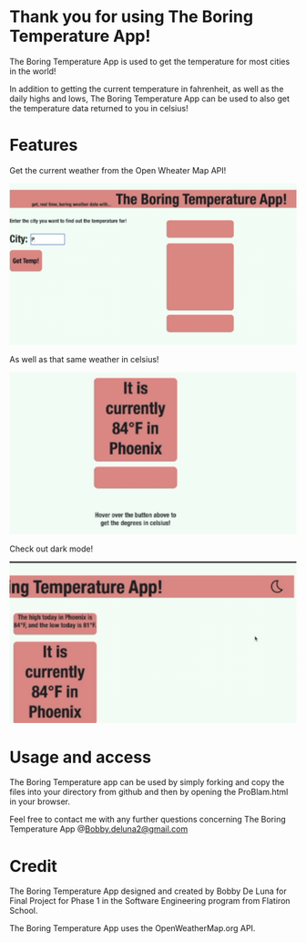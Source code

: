 # Thank you for using The Boring Temperature App!

The Boring Temperature App is used to get the temperature for most cities in the world! 

In addition to getting the current temperature in fahrenheit, as well as the daily highs and lows, The Boring Temperature App can be used to also get the temperature data returned to you in celsius!

# Features

Get the current weather from the Open Wheater Map API!

![](temp.gif)

As well as that same weather in celsius!

![](cel-mode.gif)

Check out dark mode!

![](night-mode.gif)


# Usage and access

The Boring Temperature app can be used by simply forking and copy the files into your directory from github and then by opening the ProBlam.html in your browser. 

Feel free to contact me with any further questions concerning The Boring Temperature App                @Bobby.deluna2@gmail.com

# Credit

The Boring Temperature App designed and created by Bobby De Luna for Final Project for Phase 1 in the Software Engineering program from Flatiron School. 

The Boring Temperature App uses the OpenWeatherMap.org API. 


